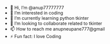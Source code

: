 - 👋 Hi, I’m @anup77777777
- 👀 I’m interested in coding
- 🌱 I’m currently learning python tkinter
- 💞️ I’m looking to collaborate related to tkinter
- 📫 How to reach me anupneupane777@gmail
- ⚡ Fun fact: I love Coding

<!---
anup77777777/anup77777777 is a ✨ special ✨ repository because its `README.md` (this file) appears on your GitHub profile.
You can click the Preview link to take a look at your changes.
--->
